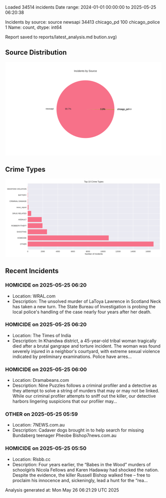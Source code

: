 
Loaded 34514 incidents
Date range: 2024-01-01 00:00:00 to 2025-05-25 06:20:38

Incidents by source:
source
newsapi           34413
chicago_pd          100
chicago_police        1
Name: count, dtype: int64

Report saved to reports/latest_analysis.md
bution.svg)

## Source Distribution
![Source Distribution](images/source_distribution.svg)

## Crime Types
![Crime Types](images/crime_types.svg)

## Recent Incidents

### HOMICIDE on 2025-05-25 06:20
- Location: WRAL.com
- Description: The unsolved murder of LaToya Lawrence in Scotland Neck has taken a new turn. The State Bureau of Investigation is probing the local police's handling of the case nearly four years after her death.


### HOMICIDE on 2025-05-25 06:20
- Location: The Times of India
- Description: In Khandwa district, a 45-year-old tribal woman tragically died after a brutal gangrape and torture incident. The woman was found severely injured in a neighbor's courtyard, with extreme sexual violence indicated by preliminary examinations. Police have arres…


### HOMICIDE on 2025-05-25 06:00
- Location: Dramabeans.com
- Description: Nine Puzzles follows a criminal profiler and a detective as they attempt to solve a string of murders that may or may not be linked. While our criminal profiler attempts to sniff out the killer, our detective harbors lingering suspicions that our profiler may…


### OTHER on 2025-05-25 05:59
- Location: 7NEWS.com.au
- Description: Cadaver dogs brought in to help search for missing Bundaberg teenager Pheobe Bishop7news.com.au


### HOMICIDE on 2025-05-25 05:50
- Location: Rlsbb.cc
- Description: Four years earlier, the “Babes in the Wood” murders of schoolgirls Nicola Fellows and Karen Hadaway had shocked the nation. Despite the evidence, the killer Russell Bishop walked free – free to proclaim his innocence and, sickeningly, lead a hunt for the “rea…

Analysis generated at: Mon May 26 06:21:29 UTC 2025
